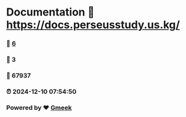 # Documentation :link: https://docs.perseusstudy.us.kg/ 
### :page_facing_up: [6](https://docs.perseusstudy.us.kg//tag.html) 
### :speech_balloon: 3 
### :hibiscus: 67937 
### :alarm_clock: 2024-12-10 07:54:50 
### Powered by :heart: [Gmeek](https://github.com/Meekdai/Gmeek)
